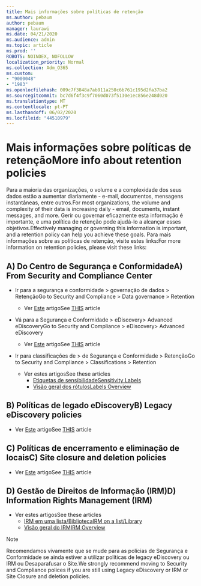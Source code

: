 ```yaml
---
title: Mais informações sobre políticas de retenção
ms.author: pebaum
author: pebaum
manager: laurawi
ms.date: 04/21/2020
ms.audience: admin
ms.topic: article
ms.prod: ''
ROBOTS: NOINDEX, NOFOLLOW
localization_priority: Normal
ms.collection: Adm_O365
ms.custom:
- "9000048"
- "1983"
ms.openlocfilehash: 009c7f3848a7ab911a250c6b761c195d2fa37ba2
ms.sourcegitcommit: bc7d6f4f3c9f7060d073f5130e1ec856e248d020
ms.translationtype: MT
ms.contentlocale: pt-PT
ms.lasthandoff: 06/02/2020
ms.locfileid: "44510979"
---
```

# <a name="more-info-about-retention-policies"></a><span data-ttu-id="ea99c-102">Mais informações sobre políticas de retenção</span><span class="sxs-lookup"><span data-stu-id="ea99c-102">More info about retention policies</span></span>

<span data-ttu-id="ea99c-103">Para a maioria das organizações, o volume e a complexidade dos seus dados estão a aumentar diariamente - e-mail, documentos, mensagens instantâneas, entre outros.</span><span class="sxs-lookup"><span data-stu-id="ea99c-103">For most organizations, the volume and complexity of their data is increasing daily - email, documents, instant messages, and more.</span></span> <span data-ttu-id="ea99c-104">Gerir ou governar eficazmente esta informação é importante, e uma política de retenção pode ajudá-lo a alcançar esses objetivos.</span><span class="sxs-lookup"><span data-stu-id="ea99c-104">Effectively managing or governing this information is important, and a retention policy can help you achieve these goals.</span></span> <span data-ttu-id="ea99c-105">Para mais informações sobre as políticas de retenção, visite estes links:</span><span class="sxs-lookup"><span data-stu-id="ea99c-105">For more information on retention policies, please visit these links:</span></span>

## <a name="a-from-security-and-compliance-center"></a><span data-ttu-id="ea99c-106">A) Do Centro de Segurança e Conformidade</span><span class="sxs-lookup"><span data-stu-id="ea99c-106">A) From Security and Compliance Center</span></span>

- <span data-ttu-id="ea99c-107">Ir para a segurança e conformidade > governação de dados > Retenção</span><span class="sxs-lookup"><span data-stu-id="ea99c-107">Go to Security and Compliance > Data governance > Retention</span></span>
  - <span data-ttu-id="ea99c-108">Ver [Este](https://docs.microsoft.com/microsoft-365/compliance/retention-policies) artigo</span><span class="sxs-lookup"><span data-stu-id="ea99c-108">See [THIS](https://docs.microsoft.com/microsoft-365/compliance/retention-policies) article</span></span>

- <span data-ttu-id="ea99c-109">Vá para a Segurança e Conformidade > eDiscovery> Advanced eDiscovery</span><span class="sxs-lookup"><span data-stu-id="ea99c-109">Go to Security and Compliance > eDiscovery> Advanced eDiscovery</span></span> 
  - <span data-ttu-id="ea99c-110">Ver [Este](https://docs.microsoft.com/microsoft-365/compliance/ediscovery-cases) artigo</span><span class="sxs-lookup"><span data-stu-id="ea99c-110">See [THIS](https://docs.microsoft.com/microsoft-365/compliance/ediscovery-cases) article</span></span>

- <span data-ttu-id="ea99c-111">Ir para classificações de > de Segurança e Conformidade > Retenção</span><span class="sxs-lookup"><span data-stu-id="ea99c-111">Go to Security and Compliance > Classifications > Retention</span></span>
  - <span data-ttu-id="ea99c-112">Ver estes artigos</span><span class="sxs-lookup"><span data-stu-id="ea99c-112">See these articles</span></span>
    - [<span data-ttu-id="ea99c-113">Etiquetas de sensibilidade</span><span class="sxs-lookup"><span data-stu-id="ea99c-113">Sensitivity Labels</span></span>](https://docs.microsoft.com/microsoft-365/compliance/sensitivity-labels)
    - [<span data-ttu-id="ea99c-114">Visão geral dos rótulos</span><span class="sxs-lookup"><span data-stu-id="ea99c-114">Labels Overview</span></span>](https://docs.microsoft.com/microsoft-365/compliance/labels)

## <a name="b-legacy-ediscovery-policies"></a><span data-ttu-id="ea99c-115">B) Políticas de legado eDiscovery</span><span class="sxs-lookup"><span data-stu-id="ea99c-115">B) Legacy eDiscovery policies</span></span>

- <span data-ttu-id="ea99c-116">Ver [Este](https://support.office.com/article/Set-up-an-eDiscovery-Center-in-SharePoint-Online-A18F8975-AA7F-43B4-A7D6-001D14744D8E) artigo</span><span class="sxs-lookup"><span data-stu-id="ea99c-116">See [THIS](https://support.office.com/article/Set-up-an-eDiscovery-Center-in-SharePoint-Online-A18F8975-AA7F-43B4-A7D6-001D14744D8E) article</span></span>

## <a name="c-site-closure-and-deletion-policies"></a><span data-ttu-id="ea99c-117">C) Políticas de encerramento e eliminação de locais</span><span class="sxs-lookup"><span data-stu-id="ea99c-117">C) Site closure and deletion policies</span></span>

- <span data-ttu-id="ea99c-118">Ver [Este](https://support.office.com/article/Use-policies-for-site-closure-and-deletion-A8280D82-27FD-48C5-9ADF-8A5431208BA5) artigo</span><span class="sxs-lookup"><span data-stu-id="ea99c-118">See [THIS](https://support.office.com/article/Use-policies-for-site-closure-and-deletion-A8280D82-27FD-48C5-9ADF-8A5431208BA5) article</span></span>  

## <a name="d-information-rights-management-irm"></a><span data-ttu-id="ea99c-119">D) Gestão de Direitos de Informação (IRM)</span><span class="sxs-lookup"><span data-stu-id="ea99c-119">D) Information Rights Management (IRM)</span></span>

- <span data-ttu-id="ea99c-120">Ver estes artigos</span><span class="sxs-lookup"><span data-stu-id="ea99c-120">See these articles</span></span>
  - [<span data-ttu-id="ea99c-121">IRM em uma lista/Biblioteca</span><span class="sxs-lookup"><span data-stu-id="ea99c-121">IRM on a list/Library</span></span>](https://support.office.com/article/apply-information-rights-management-to-a-list-or-library-3bdb5c4e-94fc-4741-b02f-4e7cc3c54aa1)
  - [<span data-ttu-id="ea99c-122">Visão geral do IRM</span><span class="sxs-lookup"><span data-stu-id="ea99c-122">IRM Overview</span></span>](https://support.office.com/article/create-and-apply-information-management-policies-eb501fe9-2ef6-4150-945a-65a6451ee9e9)

> [!Note]
> <span data-ttu-id="ea99c-123">Recomendamos vivamente que se mude para as polícias de Segurança e Conformidade se ainda estiver a utilizar políticas de legacy eDiscovery ou IRM ou Desaparafusar o Site.</span><span class="sxs-lookup"><span data-stu-id="ea99c-123">We strongly recommend moving to Security and Compliance polices if you are still using Legacy eDiscovery or IRM or Site Closure and deletion policies.</span></span>
